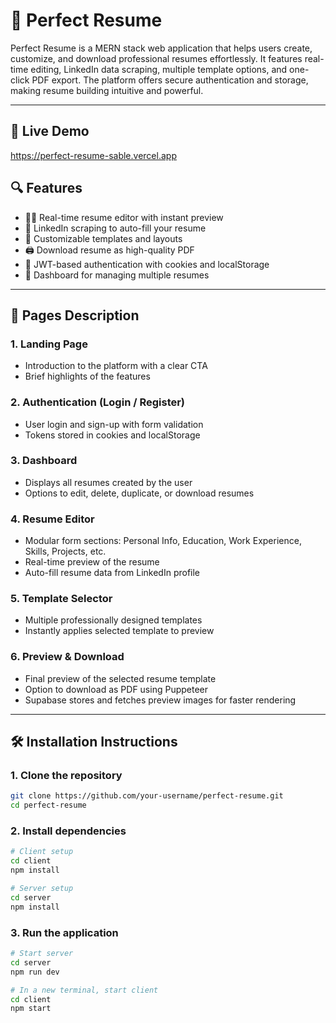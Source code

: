 # 💼 Perfect Resume

Perfect Resume is a MERN stack web application that helps users create, customize, and download professional resumes effortlessly. It features real-time editing, LinkedIn data scraping, multiple template options, and one-click PDF export. The platform offers secure authentication and storage, making resume building intuitive and powerful.

---

## 🚀 Live Demo
https://perfect-resume-sable.vercel.app

## 🔍 Features

- 🧑‍🎓 Real-time resume editor with instant preview  
- 🔗 LinkedIn scraping to auto-fill your resume  
- 🎨 Customizable templates and layouts  
- 🖨️ Download resume as high-quality PDF  
- 🔐 JWT-based authentication with cookies and localStorage  
- 📁 Dashboard for managing multiple resumes  

---

## 📄 Pages Description

### 1. **Landing Page**
- Introduction to the platform with a clear CTA
- Brief highlights of the features

### 2. **Authentication (Login / Register)**
- User login and sign-up with form validation
- Tokens stored in cookies and localStorage

### 3. **Dashboard**
- Displays all resumes created by the user
- Options to edit, delete, duplicate, or download resumes

### 4. **Resume Editor**
- Modular form sections: Personal Info, Education, Work Experience, Skills, Projects, etc.
- Real-time preview of the resume
- Auto-fill resume data from LinkedIn profile

### 5. **Template Selector**
- Multiple professionally designed templates
- Instantly applies selected template to preview

### 6. **Preview & Download**
- Final preview of the selected resume template
- Option to download as PDF using Puppeteer
- Supabase stores and fetches preview images for faster rendering

---

## 🛠️ Installation Instructions

### 1. Clone the repository

```bash
git clone https://github.com/your-username/perfect-resume.git
cd perfect-resume
```
### 2. Install dependencies
```bash
# Client setup
cd client
npm install

# Server setup
cd server
npm install
```

### 3. Run the application
```bash
# Start server
cd server
npm run dev

# In a new terminal, start client
cd client
npm start
```

